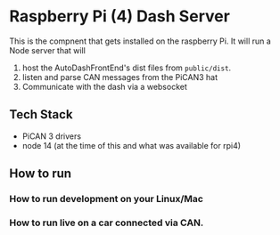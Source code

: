 # Raspberry Pi (4) Dash Server
This is the compnent that gets installed on the raspberry Pi. It will run a Node server that will
1. host the AutoDashFrontEnd's dist files from `public/dist`.
2. listen and parse CAN messages from the PiCAN3 hat
3. Communicate with the dash via a websocket


## Tech Stack
* PiCAN 3 drivers
* node 14 (at the time of this and what was available for rpi4)
  
## How to run
### How to run development on your Linux/Mac

### How to run live on a car connected via CAN.
